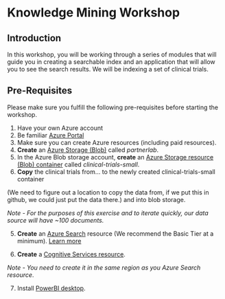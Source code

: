 # Knowledge Mining Workshop
## Introduction
In this workshop, you will be working through a series of modules that will guide you in creating a searchable index and an application that will allow you to see the search results. We will be indexing a set of clinical trials.

## Pre-Requisites
Please make sure you fulfill the following pre-requisites before starting the workshop.
1.	Have your own Azure account 
2.	Be familiar [Azure Portal](https://portal.azure.com)
3.	Make sure you can create Azure resources (including paid resources).
4. **Create** an [Azure Storage (Blob)](https://docs.microsoft.com/en-us/azure/storage/common/storage-quickstart-create-account?tabs=azure-portal) called *partnerlab*.
4.	In the Azure Blob storage account, **create** an [Azure Storage resource (Blob) container](https://docs.microsoft.com/en-us/azure/storage/blobs/storage-quickstart-blobs-portal) called *clinical-trials-small*.
5. **Copy** the clinical trials from... to the newly created clinical-trials-small container 

(We need to figure out a location to copy the data from, if we put this in github, we could just put the data there.) and into blob storage.

  *Note - For the purposes of this exercise and to iterate quickly, our data source will have ~100 documents.*

5.	**Create** an [Azure Search](https://docs.microsoft.com/en-us/azure/search/search-create-service-portal) resource (We recommend the Basic Tier at a minimum).
[Learn more](https://docs.microsoft.com/en-us/azure/search/search-sku-tier)

6.	**Create** a [Cognitive Services resource](https://docs.microsoft.com/en-us/azure/cognitive-services/cognitive-services-apis-create-account?tabs=multiservice%2Cwindows).

  *Note - You need to create it in the same region as you Azure Search resource*. 

7.	Install [PowerBI desktop](https://powerbi.microsoft.com/en-us/desktop/).
